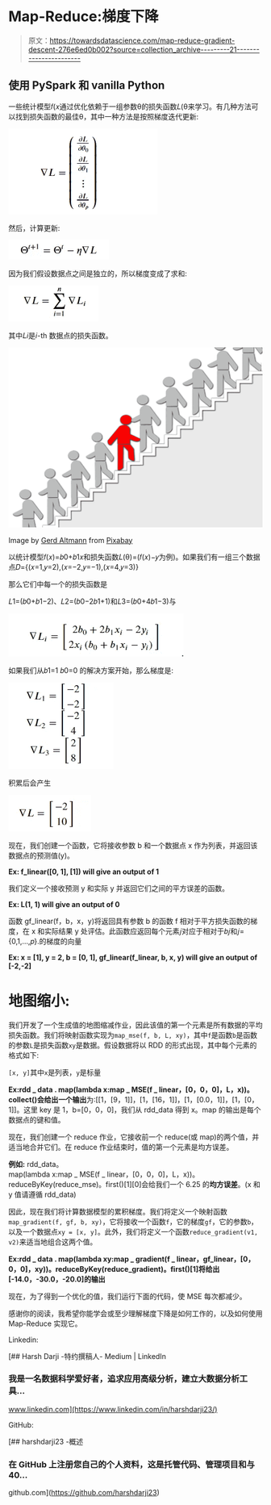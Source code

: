 # Map-Reduce:梯度下降

> 原文：<https://towardsdatascience.com/map-reduce-gradient-descent-276e6ed0b002?source=collection_archive---------21----------------------->

## 使用 PySpark 和 vanilla Python

一些统计模型𝑓(𝑥通过优化依赖于一组参数θ的损失函数𝐿(θ来学习。有几种方法可以找到损失函数的最佳θ，其中一种方法是按照梯度迭代更新:

![](img/8131ece928a94332761a1294a80e4459.png)

然后，计算更新:

![](img/3f85c1917d38da86442f4a8a9785dc6d.png)

因为我们假设数据点之间是独立的，所以梯度变成了求和:

![](img/7a901ce13b934a13caf295918db796b9.png)

其中𝐿𝑖是𝑖-th 数据点的损失函数。

![](img/6b4e7c2f1a845f90f9acf943c2061ad0.png)

Image by [Gerd Altmann](https://pixabay.com/users/geralt-9301/?utm_source=link-attribution&utm_medium=referral&utm_campaign=image&utm_content=70509) from [Pixabay](https://pixabay.com/?utm_source=link-attribution&utm_medium=referral&utm_campaign=image&utm_content=70509)

以统计模型𝑓(𝑥)=𝑏0+𝑏1𝑥和损失函数𝐿(θ)=(𝑓(𝑥)−𝑦为例)。如果我们有一组三个数据点𝐷={(𝑥=1,𝑦=2),(𝑥=−2,𝑦=−1),(𝑥=4,𝑦=3)}

那么它们中每一个的损失函数是

𝐿1=(𝑏0+𝑏1−2)、𝐿2=(𝑏0−2𝑏1+1)和𝐿3=(𝑏0+4𝑏1−3)与

![](img/37b6532385bf45f3d492fd5bdad32095.png)

如果我们从𝑏1=1 𝑏0=0 的解决方案开始，那么梯度是:

![](img/69725c081dac75e6ff38654f401ca005.png)

积累后会产生

![](img/2158a3365a631e6a417d409d230aa7bc.png)

现在，我们创建一个函数，它将接收参数 b 和一个数据点 x 作为列表，并返回该数据点的预测值(y)。

**Ex: f_linear([0, 1], [1]) will give an output of 1**

我们定义一个接收预测 y 和实际 y 并返回它们之间的平方误差的函数。

**Ex: L(1, 1) will give an output of 0**

函数 gf_linear(f，b，x，y)将返回具有参数 b 的函数 f 相对于平方损失函数的梯度，在 x 和实际结果 y 处评估。此函数应返回每个元素𝑗对应于相对于𝑏𝑗和𝑗={0,1,…,𝑝}.的梯度的向量

**Ex: x = [1], y = 2, b = [0, 1], gf_linear(f_linear, b, x, y) will give an output of [-2,-2]**

# **地图缩小:**

我们开发了一个生成值的地图缩减作业，因此该值的第一个元素是所有数据的平均损失函数。我们将映射函数实现为`map_mse(f, b, L, xy)`，其中`f`是函数`b`是函数的参数`L`是损失函数`xy`是数据。假设数据将以 RDD 的形式出现，其中每个元素的格式如下:

`[x, y]`其中`x`是列表，`y`是标量

**Ex:**rdd _ data . map(lambda x:map _ MSE(f _ linear，[0，0，0]，L，x))。collect()会给出一个**输出**为:[[1，[9，1]]，[1，[16，1]]，[1，[0.0，1]]，[1，[0，1]]。这里 key 是 1，b=[0，0，0]，我们从 rdd_data 得到 x。map 的输出是每个数据点的键和值。

现在，我们创建一个 reduce 作业，它接收前一个 reduce(或 map)的两个值，并适当地合并它们。在 reduce 作业结束时，值的第一个元素是均方误差。

**例如:** rdd_data。\
map(lambda x:map _ MSE(f _ linear，[0，0，0]，L，x))。\
reduceByKey(reduce_mse)。first()[1][0]会给我们一个 6.25 的**均方误差**。(x 和 y 值请遵循 rdd_data)

因此，现在我们将计算数据模型的累积梯度。我们将定义一个映射函数`map_gradient(f, gf, b, xy)`，它将接收一个函数`f`，它的梯度`gf`，它的参数`b`，以及一个数据点`xy = [x, y]`。此外，我们将定义一个函数`reduce_gradient(v1, v2)`来适当地组合这两个值。

**Ex:**rdd _ data . map(lambda xy:map _ gradient(f _ linear，gf_linear，[0，0，0]，xy))。reduceByKey(reduce_gradient)。first()[1]将给出[-14.0，-30.0，-20.0]的**输出**

现在，为了得到一个优化的值，我们运行下面的代码，使 MSE 每次都减少。

感谢你的阅读，我希望你能学会或至少理解梯度下降是如何工作的，以及如何使用 Map-Reduce 实现它。

Linkedin:

 [## Harsh Darji -特约撰稿人- Medium | LinkedIn

### 我是一名数据科学爱好者，追求应用高级分析，建立大数据分析工具…

www.linkedin.com](https://www.linkedin.com/in/harshdarji23/) 

GitHub:

[](https://github.com/harshdarji23) [## harshdarji23 -概述

### 在 GitHub 上注册您自己的个人资料，这是托管代码、管理项目和与 40…

github.com](https://github.com/harshdarji23)